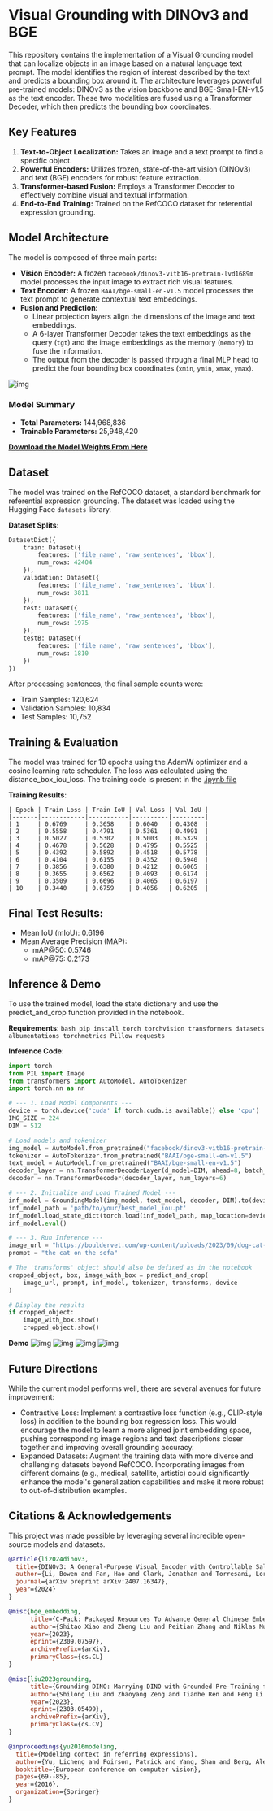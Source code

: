 # Visual Grounding with DINOv3 and BGE

This repository contains the implementation of a Visual Grounding model that can localize objects in an image based on a natural language text prompt. The model identifies the region of interest described by the text and predicts a bounding box around it. The architecture leverages powerful pre-trained models: DINOv3 as the vision backbone and BGE-Small-EN-v1.5 as the text encoder. These two modalities are fused using a Transformer Decoder, which then predicts the bounding box coordinates.

## Key Features
1. **Text-to-Object Localization:** Takes an image and a text prompt to find a specific object.
2. **Powerful Encoders:** Utilizes frozen, state-of-the-art vision (DINOv3) and text (BGE) encoders for robust feature extraction.
3. **Transformer-based Fusion:** Employs a Transformer Decoder to effectively combine visual and textual information.
4. **End-to-End Training:** Trained on the RefCOCO dataset for referential expression grounding.

## Model Architecture
The model is composed of three main parts:
- **Vision Encoder:** A frozen `facebook/dinov3-vitb16-pretrain-lvd1689m` model processes the input image to extract rich visual features.
- **Text Encoder:** A frozen `BAAI/bge-small-en-v1.5` model processes the text prompt to generate contextual text embeddings.
- **Fusion and Prediction:**
  - Linear projection layers align the dimensions of the image and text embeddings.
  - A 6-layer Transformer Decoder takes the text embeddings as the query (`tgt`) and the image embeddings as the memory (`memory`) to fuse the information.
  - The output from the decoder is passed through a final MLP head to predict the four bounding box coordinates (`xmin`, `ymin`, `xmax`, `ymax`).
 
![img](images/visual_grnd_model.png)

### Model Summary
- **Total Parameters:** 144,968,836  
- **Trainable Parameters:** 25,948,420

**[Download the Model Weights From Here](https://filebin.net/43917s8c0u3uw0ak)**

## Dataset
The model was trained on the RefCOCO dataset, a standard benchmark for referential expression grounding. The dataset was loaded using the Hugging Face `datasets` library.

**Dataset Splits:**
```python
DatasetDict({
    train: Dataset({
        features: ['file_name', 'raw_sentences', 'bbox'],
        num_rows: 42404
    }),
    validation: Dataset({
        features: ['file_name', 'raw_sentences', 'bbox'],
        num_rows: 3811
    }),
    test: Dataset({
        features: ['file_name', 'raw_sentences', 'bbox'],
        num_rows: 1975
    }),
    testB: Dataset({
        features: ['file_name', 'raw_sentences', 'bbox'],
        num_rows: 1810
    })
})
```
After processing sentences, the final sample counts were:
- Train Samples: 120,624
- Validation Samples: 10,834
- Test Samples: 10,752

## Training & Evaluation

The model was trained for 10 epochs using the AdamW optimizer and a cosine learning rate scheduler. The loss was calculated using the distance_box_iou_loss. The training code is present in the [.ipynb file](Visual_Grounding/visual-grounding.ipynb)

**Training Results**:
```table
| Epoch | Train Loss | Train IoU | Val Loss | Val IoU |
|-------|------------|-----------|----------|---------|
| 1     | 0.6769     | 0.3658    | 0.6040   | 0.4308  |
| 2     | 0.5558     | 0.4791    | 0.5361   | 0.4991  |
| 3     | 0.5027     | 0.5302    | 0.5003   | 0.5329  |
| 4     | 0.4678     | 0.5628    | 0.4795   | 0.5525  |
| 5     | 0.4392     | 0.5892    | 0.4518   | 0.5778  |
| 6     | 0.4104     | 0.6155    | 0.4352   | 0.5940  |
| 7     | 0.3856     | 0.6380    | 0.4212   | 0.6065  |
| 8     | 0.3655     | 0.6562    | 0.4093   | 0.6174  |
| 9     | 0.3509     | 0.6696    | 0.4065   | 0.6197  |
| 10    | 0.3440     | 0.6759    | 0.4056   | 0.6205  |
```
## Final Test Results:
- Mean IoU (mIoU): 0.6196
- Mean Average Precision (MAP):
  - mAP@50: 0.5746
  - mAP@75: 0.2173

## Inference & Demo
To use the trained model, load the state dictionary and use the predict_and_crop function provided in the notebook.

**Requirements**:
```bash pip install torch torchvision transformers datasets albumentations torchmetrics Pillow requests```

**Inference Code**:
```python
import torch
from PIL import Image
from transformers import AutoModel, AutoTokenizer
import torch.nn as nn

# --- 1. Load Model Components ---
device = torch.device('cuda' if torch.cuda.is_available() else 'cpu')
IMG_SIZE = 224
DIM = 512

# Load models and tokenizer
img_model = AutoModel.from_pretrained("facebook/dinov3-vitb16-pretrain-lvd1689m")
tokenizer = AutoTokenizer.from_pretrained("BAAI/bge-small-en-v1.5")
text_model = AutoModel.from_pretrained("BAAI/bge-small-en-v1.5")
decoder_layer = nn.TransformerDecoderLayer(d_model=DIM, nhead=8, batch_first=True)
decoder = nn.TransformerDecoder(decoder_layer, num_layers=6)

# --- 2. Initialize and Load Trained Model ---
inf_model = GroundingModel(img_model, text_model, decoder, DIM).to(device)
inf_model_path = 'path/to/your/best_model_iou.pt'
inf_model.load_state_dict(torch.load(inf_model_path, map_location=device))
inf_model.eval()

# --- 3. Run Inference ---
image_url = "https://bouldervet.com/wp-content/uploads/2023/09/dog-cat-coexistence-1024x683.jpg"
prompt = "the cat on the sofa"

# The 'transforms' object should also be defined as in the notebook
cropped_object, box, image_with_box = predict_and_crop(
    image_url, prompt, inf_model, tokenizer, transforms, device
)

# Display the results
if cropped_object:
    image_with_box.show()
    cropped_object.show()
```
**Demo**
![img](images/out4.png)
![img](images/out1.png)
![img](images/out2.png)
![img](images/out3.png)

## Future Directions
While the current model performs well, there are several avenues for future improvement:
- Contrastive Loss: Implement a contrastive loss function (e.g., CLIP-style loss) in addition to the bounding box regression loss. This would encourage the model to learn a more aligned joint embedding space, pushing corresponding image regions and text descriptions closer together and improving overall grounding accuracy.
- Expanded Datasets: Augment the training data with more diverse and challenging datasets beyond RefCOCO. Incorporating images from different domains (e.g., medical, satellite, artistic) could significantly enhance the model's generalization capabilities and make it more robust to out-of-distribution examples.

## Citations & Acknowledgements
This project was made possible by leveraging several incredible open-source models and datasets.

```bibtex
@article{li2024dinov3,
  title={DINOv3: A General-Purpose Visual Encoder with Controllable Saliency},
  author={Li, Bowen and Fan, Hao and Clark, Jonathan and Torresani, Lorenzo},
  journal={arXiv preprint arXiv:2407.16347},
  year={2024}
}
```
```bibtex
@misc{bge_embedding,
      title={C-Pack: Packaged Resources To Advance General Chinese Embedding}, 
      author={Shitao Xiao and Zheng Liu and Peitian Zhang and Niklas Muennighoff},
      year={2023},
      eprint={2309.07597},
      archivePrefix={arXiv},
      primaryClass={cs.CL}
}
```
```bibtex
@misc{liu2023grounding,
      title={Grounding DINO: Marrying DINO with Grounded Pre-Training for Open-Set Object Detection}, 
      author={Shilong Liu and Zhaoyang Zeng and Tianhe Ren and Feng Li and Hao Zhang and Jie Yang and Chunyuan Li and Jianwei Yang and Hang Su and Jun Zhu and Lei Zhang},
      year={2023},
      eprint={2303.05499},
      archivePrefix={arXiv},
      primaryClass={cs.CV}
}
```
```bibtex
@inproceedings{yu2016modeling,
  title={Modeling context in referring expressions},
  author={Yu, Licheng and Poirson, Patrick and Yang, Shan and Berg, Alexander C and Berg, Tamara L},
  booktitle={European conference on computer vision},
  pages={69--85},
  year={2016},
  organization={Springer}
}
```
